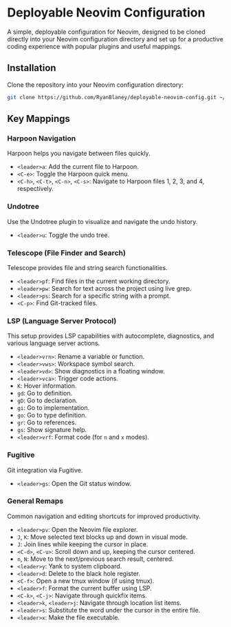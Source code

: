 # Deployable Neovim Configuration

A simple, deployable configuration for Neovim, designed to be cloned directly into your Neovim configuration directory and set up for a productive coding experience with popular plugins and useful mappings.

## Installation

Clone the repository into your Neovim configuration directory:

```bash
git clone https://github.com/RyanBlaney/deployable-neovim-config.git ~/.config/nvim
```

## Key Mappings

### Harpoon Navigation
Harpoon helps you navigate between files quickly.

- `<leader>a`: Add the current file to Harpoon.
- `<C-e>`: Toggle the Harpoon quick menu.
- `<C-h>`, `<C-t>`, `<C-n>`, `<C-s>`: Navigate to Harpoon files 1, 2, 3, and 4, respectively.

### Undotree
Use the Undotree plugin to visualize and navigate the undo history.

- `<leader>u`: Toggle the undo tree.

### Telescope (File Finder and Search)
Telescope provides file and string search functionalities.

- `<leader>pf`: Find files in the current working directory.
- `<leader>pw`: Search for text across the project using live grep.
- `<leader>ps`: Search for a specific string with a prompt.
- `<C-p>`: Find Git-tracked files.

### LSP (Language Server Protocol)
This setup provides LSP capabilities with autocomplete, diagnostics, and various language server actions.

- `<leader>vrn>`: Rename a variable or function.
- `<leader>vws>`: Workspace symbol search.
- `<leader>vd>`: Show diagnostics in a floating window.
- `<leader>vca>`: Trigger code actions.
- `K`: Hover information.
- `gd`: Go to definition.
- `gD`: Go to declaration.
- `gi`: Go to implementation.
- `go`: Go to type definition.
- `gr`: Go to references.
- `gs`: Show signature help.
- `<leader>vrf`: Format code (for `n` and `x` modes).

### Fugitive
Git integration via Fugitive.

- `<leader>gs`: Open the Git status window.

### General Remaps
Common navigation and editing shortcuts for improved productivity.

- `<leader>pv`: Open the Neovim file explorer.
- `J`, `K`: Move selected text blocks up and down in visual mode.
- `J`: Join lines while keeping the cursor in place.
- `<C-d>`, `<C-u>`: Scroll down and up, keeping the cursor centered.
- `n`, `N`: Move to the next/previous search result, centered.
- `<leader>y`: Yank to system clipboard.
- `<leader>d`: Delete to the black hole register.
- `<C-f>`: Open a new tmux window (if using tmux).
- `<leader>f`: Format the current buffer using LSP.
- `<C-k>`, `<C-j>`: Navigate through quickfix items.
- `<leader>k`, `<leader>j`: Navigate through location list items.
- `<leader>s`: Substitute the word under the cursor in the entire file.
- `<leader>x`: Make the file executable.
